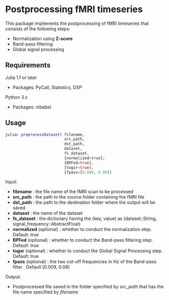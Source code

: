 # Postprocessing fMRI timeseries

This package implements the postprocessing of fMRI timeseries that consists of the following steps:
- Normalization using **Z-score**
- Band-pass filtering
- Global signal processing

## Requirements
Julia 1.1 or later
- Packages: PyCall, Statistics, DSP

Python 3.x
- Packages: nibabel

## Usage

```julia
julia> preprocessDataset( filename, 
                          src_path, 
                          dst_path, 
                          dataset, 
                          fs_dataset, 
                          [normalized=true], 
                          [BPFed=true], 
                          [togsr=true], 
                          [fpass=[0.009, 0.08])

```

Input:
- **filename** : the file name of the fMRI scan to be processed
- **src_path** : the path to the source folder containing the fMRI file
- **dst_path** : the path to the destination folder where the output will be saved
- **dataset** : the name of the dataset
- **fs_dataset** : the dictionary having the (key, value) as (dataset::String, signal_frequency::AbstractFloat)
- **normalized** (optional) : whether to conduct the normalization step. Default: true
- **BPFed** (optional) : whether to conduct the Band-pass filtering step. Default: true
- **togsr** (optional) : whether to conduct the Global Signal Processing step. Default: true
- **fpass** (optional) : the two cut-off frequencies in Hz of the Band-pass filter . Default [0.009, 0.08]  

Output:
- Postprocessed file saved in the folder specified by *src_path* that has the file name specified by *filename*

